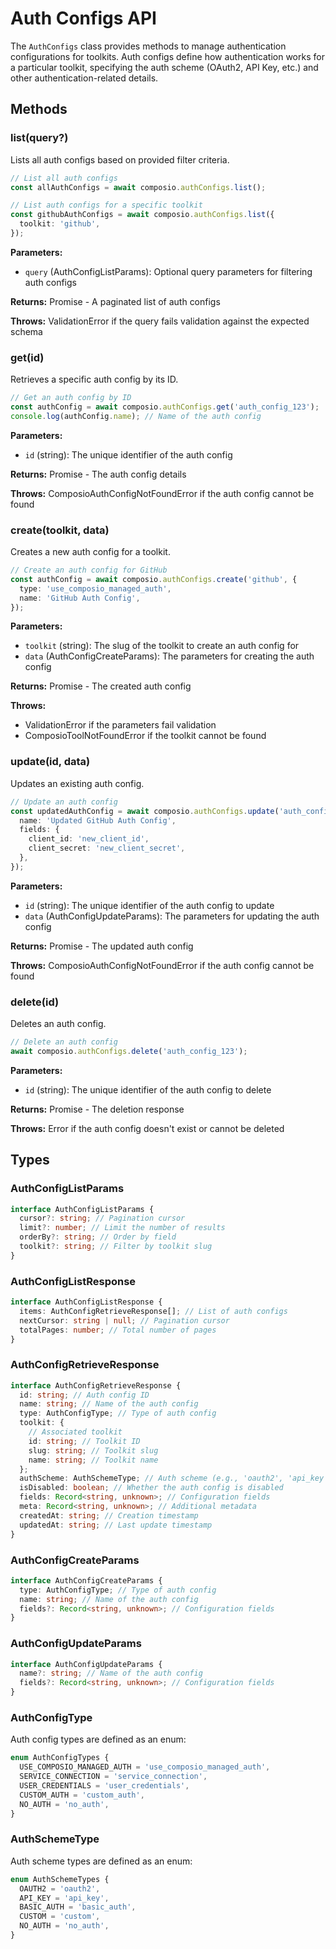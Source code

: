 # Auth Configs API

The `AuthConfigs` class provides methods to manage authentication configurations for toolkits. Auth configs define how authentication works for a particular toolkit, specifying the auth scheme (OAuth2, API Key, etc.) and other authentication-related details.

## Methods

### list(query?)

Lists all auth configs based on provided filter criteria.

```typescript
// List all auth configs
const allAuthConfigs = await composio.authConfigs.list();

// List auth configs for a specific toolkit
const githubAuthConfigs = await composio.authConfigs.list({
  toolkit: 'github',
});
```

**Parameters:**

- `query` (AuthConfigListParams): Optional query parameters for filtering auth configs

**Returns:** Promise<AuthConfigListResponse> - A paginated list of auth configs

**Throws:** ValidationError if the query fails validation against the expected schema

### get(id)

Retrieves a specific auth config by its ID.

```typescript
// Get an auth config by ID
const authConfig = await composio.authConfigs.get('auth_config_123');
console.log(authConfig.name); // Name of the auth config
```

**Parameters:**

- `id` (string): The unique identifier of the auth config

**Returns:** Promise<AuthConfigRetrieveResponse> - The auth config details

**Throws:** ComposioAuthConfigNotFoundError if the auth config cannot be found

### create(toolkit, data)

Creates a new auth config for a toolkit.

```typescript
// Create an auth config for GitHub
const authConfig = await composio.authConfigs.create('github', {
  type: 'use_composio_managed_auth',
  name: 'GitHub Auth Config',
});
```

**Parameters:**

- `toolkit` (string): The slug of the toolkit to create an auth config for
- `data` (AuthConfigCreateParams): The parameters for creating the auth config

**Returns:** Promise<AuthConfigCreateResponse> - The created auth config

**Throws:**

- ValidationError if the parameters fail validation
- ComposioToolNotFoundError if the toolkit cannot be found

### update(id, data)

Updates an existing auth config.

```typescript
// Update an auth config
const updatedAuthConfig = await composio.authConfigs.update('auth_config_123', {
  name: 'Updated GitHub Auth Config',
  fields: {
    client_id: 'new_client_id',
    client_secret: 'new_client_secret',
  },
});
```

**Parameters:**

- `id` (string): The unique identifier of the auth config to update
- `data` (AuthConfigUpdateParams): The parameters for updating the auth config

**Returns:** Promise<AuthConfigUpdateResponse> - The updated auth config

**Throws:** ComposioAuthConfigNotFoundError if the auth config cannot be found

### delete(id)

Deletes an auth config.

```typescript
// Delete an auth config
await composio.authConfigs.delete('auth_config_123');
```

**Parameters:**

- `id` (string): The unique identifier of the auth config to delete

**Returns:** Promise<AuthConfigDeleteResponse> - The deletion response

**Throws:** Error if the auth config doesn't exist or cannot be deleted

## Types

### AuthConfigListParams

```typescript
interface AuthConfigListParams {
  cursor?: string; // Pagination cursor
  limit?: number; // Limit the number of results
  orderBy?: string; // Order by field
  toolkit?: string; // Filter by toolkit slug
}
```

### AuthConfigListResponse

```typescript
interface AuthConfigListResponse {
  items: AuthConfigRetrieveResponse[]; // List of auth configs
  nextCursor: string | null; // Pagination cursor
  totalPages: number; // Total number of pages
}
```

### AuthConfigRetrieveResponse

```typescript
interface AuthConfigRetrieveResponse {
  id: string; // Auth config ID
  name: string; // Name of the auth config
  type: AuthConfigType; // Type of auth config
  toolkit: {
    // Associated toolkit
    id: string; // Toolkit ID
    slug: string; // Toolkit slug
    name: string; // Toolkit name
  };
  authScheme: AuthSchemeType; // Auth scheme (e.g., 'oauth2', 'api_key')
  isDisabled: boolean; // Whether the auth config is disabled
  fields: Record<string, unknown>; // Configuration fields
  meta: Record<string, unknown>; // Additional metadata
  createdAt: string; // Creation timestamp
  updatedAt: string; // Last update timestamp
}
```

### AuthConfigCreateParams

```typescript
interface AuthConfigCreateParams {
  type: AuthConfigType; // Type of auth config
  name: string; // Name of the auth config
  fields?: Record<string, unknown>; // Configuration fields
}
```

### AuthConfigUpdateParams

```typescript
interface AuthConfigUpdateParams {
  name?: string; // Name of the auth config
  fields?: Record<string, unknown>; // Configuration fields
}
```

### AuthConfigType

Auth config types are defined as an enum:

```typescript
enum AuthConfigTypes {
  USE_COMPOSIO_MANAGED_AUTH = 'use_composio_managed_auth',
  SERVICE_CONNECTION = 'service_connection',
  USER_CREDENTIALS = 'user_credentials',
  CUSTOM_AUTH = 'custom_auth',
  NO_AUTH = 'no_auth',
}
```

### AuthSchemeType

Auth scheme types are defined as an enum:

```typescript
enum AuthSchemeTypes {
  OAUTH2 = 'oauth2',
  API_KEY = 'api_key',
  BASIC_AUTH = 'basic_auth',
  CUSTOM = 'custom',
  NO_AUTH = 'no_auth',
}
```

